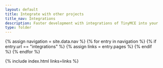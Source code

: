 ```yaml
---
layout: default
title: Integrate with other projects
title_nav: Integrations
description: Faster development with integrations of TinyMCE into your favorite framework or CMS.
type: folder
---
```

{% assign navigation = site.data.nav %}
{% for entry in navigation %}
  {% if entry.url == "integrations" %}
    {% assign links = entry.pages %}
  {% endif %}
{% endfor %}

{% include index.html links=links %}

